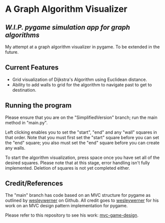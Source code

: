 # A Graph Algorithm Visualizer
## _W.I.P. pygame simulation app for graph algorithms_

My attempt at a graph algorithm visualizer in pygame. To be extended in the future.

## Current Features

- Grid visualization of Dijkstra's Algorithm using Euclidean distance.
- Ability to add walls to grid for the algorithm to navigate past to get to destination.

## Running the program
Please ensure that you are on the "SimplifiedVersion" branch; run the main method in "main.py".

Left clicking enables you to set the "start", "end" and any "wall" squares in that order. Note that you must first set the "start" square before you can set the "end" square; you also must set the "end" square before you can create any walls.

To start the algorithm visualization, press space once you have set all of the desired squares. Please note that at this stage, error handling isn't fully implemented. Deletion of squares is not yet completed either. 

## Credit/References
The "main" branch has code based on an MVC structure for pygame as outlined by [wesleywerner](https://github.com/wesleywerner) on Github. All credit goes to [wesleywerner](https://github.com/wesleywerner) for his work on an MVC design pattern implementation for pygame.

Please refer to this repository to see his work: [mvc-game-design](https://github.com/wesleywerner/mvc-game-design).

